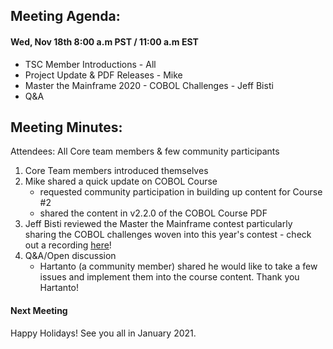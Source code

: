## Meeting Agenda:
#### Wed, Nov 18th 8:00 a.m PST / 11:00 a.m EST 

- TSC Member Introductions - All
- Project Update & PDF Releases - Mike
- Master the Mainframe 2020 - COBOL Challenges - Jeff Bisti
- Q&A

## Meeting Minutes:
Attendees: All Core team members & few community participants

1. Core Team members introduced themselves
2. Mike shared a quick update on COBOL Course 
   - requested community participation in building up content for Course #2
   - shared the content in v2.2.0 of the COBOL Course PDF
3. Jeff Bisti reviewed the Master the Mainframe contest particularly sharing the COBOL challenges woven into this year's contest - check out a recording [here](https://drive.google.com/drive/folders/1z0Xlh6mJ0QoPh0S_F1Dpt1O4rHL1Ckg8)!
4. Q&A/Open discussion
   - Hartanto (a community member) shared he would like to take a few issues and implement them into the course content. Thank you Hartanto!

#### Next Meeting
Happy Holidays! See you all in January 2021.
